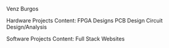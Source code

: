 Venz Burgos

Hardware Projects Content:
FPGA Designs
PCB Design
Circuit Design/Analysis

Software Projects Content:
Full Stack Websites
